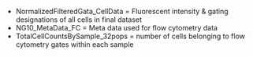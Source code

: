 * NormalizedFilteredGata_CellData = Fluorescent intensity & gating designations of all cells in final dataset
* NG10_MetaData_FC = Meta data used for flow cytometry data
* TotalCellCountsBySample_32pops = number of cells belonging to flow cytometry gates within each sample
